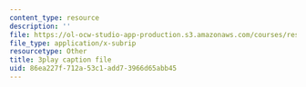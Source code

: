 ```yaml
---
content_type: resource
description: ''
file: https://ol-ocw-studio-app-production.s3.amazonaws.com/courses/res-18-008-calculus-revisited-complex-variables-differential-equations-and-linear-algebra-fall-2011/86ea227f712a53c1add73966d65abb45_an5E940fqZQ.vtt
file_type: application/x-subrip
resourcetype: Other
title: 3play caption file
uid: 86ea227f-712a-53c1-add7-3966d65abb45
---
```

